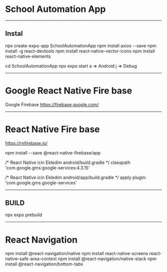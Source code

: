 # School Automation App
---

## Instal
npx create-expo-app SchoolAutomationApp
npm install axios --save
npm install -g react-devtools
npm install react-native-vector-icons
npm install react-native-elements

cd SchoolAutomationApp
npx expo start
a => Android
j => Debug

------------------------------------------------------------------------------------------------
# Google React Native Fire base
Google Firebase
https://firebase.google.com/


------------------------------------------------------------------------------------------------
#  React Native Fire base
https://rnfirebase.io/

npm install --save @react-native-firebase/app

/* React Native icin Ekledim android/build.gradle */
classpath 'com.google.gms:google-services:4.3.15'

/* React Native icin Ekledim android/app/build.gradle */
apply plugin: 'com.google.gms.google-services'

------------------------------------------------------------------------------------------------
## BUILD
npx expo prebuild 

------------------------------------------------------------------------------------------------
# React Navigation
npm install @react-navigation/native
npm install react-native-screens react-native-safe-area-context
npm install @react-navigation/native-stack
npm install @react-navigation/bottom-tabs